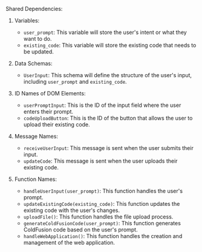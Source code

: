 Shared Dependencies:

1. Variables:
   - `user_prompt`: This variable will store the user's intent or what they want to do.
   - `existing_code`: This variable will store the existing code that needs to be updated.

2. Data Schemas:
   - `UserInput`: This schema will define the structure of the user's input, including `user_prompt` and `existing_code`.

3. ID Names of DOM Elements:
   - `userPromptInput`: This is the ID of the input field where the user enters their prompt.
   - `codeUploadButton`: This is the ID of the button that allows the user to upload their existing code.

4. Message Names:
   - `receiveUserInput`: This message is sent when the user submits their input.
   - `updateCode`: This message is sent when the user uploads their existing code.

5. Function Names:
   - `handleUserInput(user_prompt)`: This function handles the user's prompt.
   - `updateExistingCode(existing_code)`: This function updates the existing code with the user's changes.
   - `uploadFile()`: This function handles the file upload process.
   - `generateColdFusionCode(user_prompt)`: This function generates ColdFusion code based on the user's prompt.
   - `handleWebApplication()`: This function handles the creation and management of the web application.
